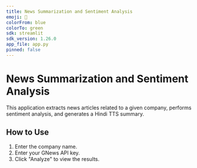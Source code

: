 ```yaml
---
title: News Summarization and Sentiment Analysis
emoji: 📰
colorFrom: blue
colorTo: green
sdk: streamlit
sdk_version: 1.26.0
app_file: app.py
pinned: false
---
```


# News Summarization and Sentiment Analysis

This application extracts news articles related to a given company, performs sentiment analysis, and generates a Hindi TTS summary.

## How to Use
1. Enter the company name.
2. Enter your GNews API key.
3. Click "Analyze" to view the results.
